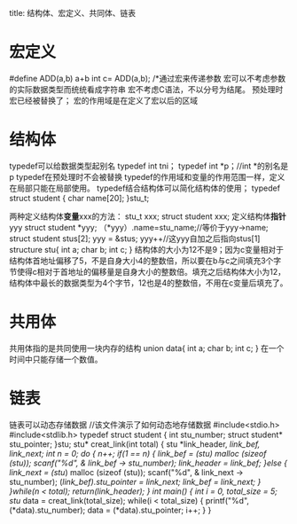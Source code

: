 title: 结构体、宏定义、共同体、链表
# 宏定义
#define ADD(a,b) a+b
int c= ADD(a,b);
/*通过宏来传递参数
宏可以不考虑参数的实际数据类型而统统看成字符串
宏不考虑C语法，不以分号为结尾。
预处理时宏已经被替换了；
宏的作用域是在定义了宏以后的区域

# 结构体
typedef可以给数据类型起别名
typedef int tni；
typedef int *p；//int *的别名是p
typedef在预处理时不会被替换
typedef的作用域和变量的作用范围一样，定义在局部只能在局部使用。
typedef结合结构体可以简化结构体的使用；
typedef struct student
{
char name[20];
}stu_t;

两种定义结构体**变量**xxx的方法：
stu_t xxx;
struct student xxx;
定义结构体**指针**yyy
struct student *yyy;
（*yyy）.name=stu_name;//等价于yyy->name;
struct student stus[2];
yyy = &stus;
yyy++//这yyy自加之后指向stus[1]
structure stu{
int a;
char b;
int c;
}
结构体的大小为12不是9；因为c变量相对于结构体首地址偏移了5，不是自身大小4的整数倍，所以要在b与c之间填充3个字节使得c相对于首地址的偏移量是自身大小的整数倍。填充之后结构体大小为12，结构体中最长的数据类型为4个字节，12也是4的整数倍，不用在c变量后填充了。

# 共用体
共用体指的是共同使用一块内存的结构
union data{
int a;
char b;
int c;
}
在一个时间中只能存储一个数值。
# 链表
链表可以动态存储数据
//该文件演示了如何动态地存储数据
#include<stdio.h>
#include<stdlib.h>
typedef struct student
{
	int stu_number;
	struct student* stu_pointer;
}stu;
stu* creat_link(int total)
{
	stu *link_header, *link_bef, *link_next;
	int n = 0;
	do
	{
		n++;
		if(1 == n)
		{
			link_bef = (stu*) malloc (sizeof (stu));
			scanf("%d", & link_bef -> stu_number);
			link_header = link_bef;
		}else
		{
			link_next = (stu*) malloc (sizeof (stu));
			scanf("%d", & link_next -> stu_number);
			(*link_bef).stu_pointer = link_next;
			link_bef = link_next;
		}
	}while(n < total);
	return(link_header);
}
int main()
{
	int i = 0, total_size = 5;
	stu* data = creat_link(total_size);
	while(i < total_size)
	{
		printf("%d", (*data).stu_number);
		data = (*data).stu_pointer;
		i++;
	}
}
